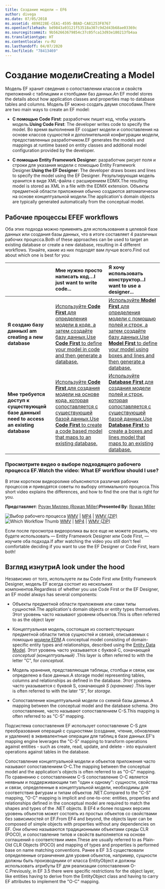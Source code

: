 ```yaml
---
title: Создание модели — EF6
author: divega
ms.date: 07/05/2018
ms.assetid: 4890228E-CEA1-4595-B8AD-CA81253F8767
ms.openlocfilehash: bd9843a93121f53518a307c9d2d43b68ae03369c
ms.sourcegitcommit: 9b562663679854c37c05fca13d93e180213fb4aa
ms.translationtype: HT
ms.contentlocale: ru-RU
ms.lasthandoff: 04/07/2020
ms.locfileid: "78413469"
---
```

# <a name="creating-a-model"></a><span data-ttu-id="a24c5-102">Создание модели</span><span class="sxs-lookup"><span data-stu-id="a24c5-102">Creating a Model</span></span>

<span data-ttu-id="a24c5-103">Модель EF хранит сведения о сопоставлении классов и свойств приложений с таблицами и столбцами баз данных.</span><span class="sxs-lookup"><span data-stu-id="a24c5-103">An EF model stores the details about how application classes and properties map to database tables and columns.</span></span> <span data-ttu-id="a24c5-104">Модель EF можно создать двумя способами.</span><span class="sxs-lookup"><span data-stu-id="a24c5-104">There are two main ways to create an EF model:</span></span>

- <span data-ttu-id="a24c5-105">**С помощью Code First**: разработчик пишет код, чтобы указать модель.</span><span class="sxs-lookup"><span data-stu-id="a24c5-105">**Using Code First**: The developer writes code to specify the model.</span></span> <span data-ttu-id="a24c5-106">Во время выполнения EF создает модели и сопоставления на основе классов сущностей и дополнительной конфигурации модели, предоставленных разработчиком.</span><span class="sxs-lookup"><span data-stu-id="a24c5-106">EF generates the models and mappings at runtime based on entity classes and additional model configuration provided by the developer.</span></span>

- <span data-ttu-id="a24c5-107">**С помощью Entity Framework Designer**: разработчик рисует поля и строки для указания модели с помощью Entity Framework Designer.</span><span class="sxs-lookup"><span data-stu-id="a24c5-107">**Using the EF Designer**: The developer draws boxes and lines to specify the model using the EF Designer.</span></span> <span data-ttu-id="a24c5-108">Результирующая модель хранится в виде XML-файла с расширением EDMX.</span><span class="sxs-lookup"><span data-stu-id="a24c5-108">The resulting model is stored as XML in a file with the EDMX extension.</span></span> <span data-ttu-id="a24c5-109">Объекты предметной области приложения обычно создаются автоматически на основе концептуальной модели.</span><span class="sxs-lookup"><span data-stu-id="a24c5-109">The application's domain objects are typically generated automatically from the conceptual model.</span></span>

## <a name="ef-workflows"></a><span data-ttu-id="a24c5-110">Рабочие процессы EF</span><span class="sxs-lookup"><span data-stu-id="a24c5-110">EF workflows</span></span>

<span data-ttu-id="a24c5-111">Оба этих подхода можно применять для использования в целевой базе данных или создания базы данных, что в итоге составляет 4 различных рабочих процесса.</span><span class="sxs-lookup"><span data-stu-id="a24c5-111">Both of these approaches can be used to target an existing database or create a new database, resulting in 4 different workflows.</span></span>
<span data-ttu-id="a24c5-112">Узнайте, какие из них подходят вам лучше всего.</span><span class="sxs-lookup"><span data-stu-id="a24c5-112">Find out about which one is best for you:</span></span>  

|                                           | <span data-ttu-id="a24c5-113">Мне нужно просто написать код…</span><span class="sxs-lookup"><span data-stu-id="a24c5-113">I just want to write code...</span></span>                                                                                                                   | <span data-ttu-id="a24c5-114">Я хочу использовать конструктор...</span><span class="sxs-lookup"><span data-stu-id="a24c5-114">I want to use a designer...</span></span>                                                                                                                        |
|:------------------------------------------|:-----------------------------------------------------------------------------------------------------------------------------------------------|:---------------------------------------------------------------------------------------------------------------------------------------------------|
| <span data-ttu-id="a24c5-115">**Я создаю базу данных**</span><span class="sxs-lookup"><span data-stu-id="a24c5-115">**I am creating a new database**</span></span>          | [<span data-ttu-id="a24c5-116">Используйте **Code First** для определения модели в коде, а затем создайте базу данных.</span><span class="sxs-lookup"><span data-stu-id="a24c5-116">Use **Code First** to define your model in code and then generate a database.</span></span>](~/ef6/modeling/code-first/workflows/new-database.md)           | [<span data-ttu-id="a24c5-117">Используйте **Model First** для определения модели с помощью полей и строк, а затем создайте базу данных.</span><span class="sxs-lookup"><span data-stu-id="a24c5-117">Use **Model First** to define your model using boxes and lines and then generate a database.</span></span>](~/ef6/modeling/designer/workflows/model-first.md)   |
| <span data-ttu-id="a24c5-118">**Мне требуется доступ к существующей базе данных**</span><span class="sxs-lookup"><span data-stu-id="a24c5-118">**I need to access an existing database**</span></span> | [<span data-ttu-id="a24c5-119">Используйте **Code First** для создания модели на основе кода, которая сопоставляется с существующей базой данных.</span><span class="sxs-lookup"><span data-stu-id="a24c5-119">Use **Code First** to create a code based model that maps to an existing database.</span></span>](~/ef6/modeling/code-first/workflows/existing-database.md) | [<span data-ttu-id="a24c5-120">Используйте **Database First** для создания модели полей и строк, которая сопоставляется с существующей базой данных.</span><span class="sxs-lookup"><span data-stu-id="a24c5-120">Use **Database First** to create a boxes and lines model that maps to an existing database.</span></span>](~/ef6/modeling/designer/workflows/database-first.md) |

### <a name="watch-the-video-what-ef-workflow-should-i-use"></a><span data-ttu-id="a24c5-121">Просмотрите видео о выборе подходящего рабочего процесса EF.</span><span class="sxs-lookup"><span data-stu-id="a24c5-121">Watch the video: What EF workflow should I use?</span></span>

<span data-ttu-id="a24c5-122">В этом коротком видеоролике объясняются различия рабочих процессов и приводятся советы по выбору оптимального процесса.</span><span class="sxs-lookup"><span data-stu-id="a24c5-122">This short video explains the differences, and how to find the one that is right for you.</span></span>

<span data-ttu-id="a24c5-123">**Представляет**: [Роуэн Миллер (Rowan Miller)](https://romiller.com/)</span><span class="sxs-lookup"><span data-stu-id="a24c5-123">**Presented By**: [Rowan Miller](https://romiller.com/)</span></span>

<span data-ttu-id="a24c5-124">![Выбор рабочего процесса](../media/whichworkflow-thumb.png) [WMV](https://download.microsoft.com/download/8/F/8/8F81F4CD-3678-4229-8D79-0C63FFA3C595/HDI_ITPro_Technet_winvideo_ChoseYourWorkflow.wmv) | [MP4](https://download.microsoft.com/download/8/F/8/8F81F4CD-3678-4229-8D79-0C63FFA3C595/HDI_ITPro_Technet_mp4video_ChoseYourWorkflow.m4v) | [WMV (ZIP)](https://download.microsoft.com/download/8/F/8/8F81F4CD-3678-4229-8D79-0C63FFA3C595/HDI_ITPro_Technet_winvideo_ChoseYourWorkflow.zip)</span><span class="sxs-lookup"><span data-stu-id="a24c5-124">![Which Workflow Thumb](../media/whichworkflow-thumb.png) [WMV](https://download.microsoft.com/download/8/F/8/8F81F4CD-3678-4229-8D79-0C63FFA3C595/HDI_ITPro_Technet_winvideo_ChoseYourWorkflow.wmv) | [MP4](https://download.microsoft.com/download/8/F/8/8F81F4CD-3678-4229-8D79-0C63FFA3C595/HDI_ITPro_Technet_mp4video_ChoseYourWorkflow.m4v) | [WMV (ZIP)](https://download.microsoft.com/download/8/F/8/8F81F4CD-3678-4229-8D79-0C63FFA3C595/HDI_ITPro_Technet_winvideo_ChoseYourWorkflow.zip)</span></span>

<span data-ttu-id="a24c5-125">Если после просмотра видеоролика вы все еще не можете решить, что будете использовать — Entity Framework Designer или Code First, — изучите оба подхода.</span><span class="sxs-lookup"><span data-stu-id="a24c5-125">If after watching the video you still don't feel comfortable deciding if you want to use the EF Designer or Code First, learn both!</span></span>

## <a name="a-look-under-the-hood"></a><span data-ttu-id="a24c5-126">Взгляд изнутри</span><span class="sxs-lookup"><span data-stu-id="a24c5-126">A look under the hood</span></span>

<span data-ttu-id="a24c5-127">Независимо от того, используете ли вы Code First или Entity Framework Designer, модель EF всегда состоит из нескольких компонентов.</span><span class="sxs-lookup"><span data-stu-id="a24c5-127">Regardless of whether you use Code First or the EF Designer, an EF model always has several components:</span></span>

- <span data-ttu-id="a24c5-128">Объекты предметной области приложения или сами типы сущностей.</span><span class="sxs-lookup"><span data-stu-id="a24c5-128">The application's domain objects or entity types themselves.</span></span> <span data-ttu-id="a24c5-129">Этот уровень часто называют уровнем объектов.</span><span class="sxs-lookup"><span data-stu-id="a24c5-129">This is often referred to as the object layer</span></span>

- <span data-ttu-id="a24c5-130">Концептуальная модель, состоящая из соответствующих предметной области типов сущностей и связей, описываемых с помощью [модели EDM](~/ef6/resources/glossary.md#entity-data-model).</span><span class="sxs-lookup"><span data-stu-id="a24c5-130">A conceptual model consisting of domain-specific entity types and relationships, described using the [Entity Data Model](~/ef6/resources/glossary.md#entity-data-model).</span></span> <span data-ttu-id="a24c5-131">Этот уровень часто указывается с буквой C, означающей _conceptual (концептуальный)_ .</span><span class="sxs-lookup"><span data-stu-id="a24c5-131">This layer is often referred to with the letter "C", for _conceptual_.</span></span>

- <span data-ttu-id="a24c5-132">Модель хранения, представляющая таблицы, столбцы и связи, как определено в базе данных.</span><span class="sxs-lookup"><span data-stu-id="a24c5-132">A storage model representing tables, columns and relationships as defined in the database.</span></span> <span data-ttu-id="a24c5-133">Этот уровень часто указывается с буквой S, означающей _S (хранение)_ .</span><span class="sxs-lookup"><span data-stu-id="a24c5-133">This layer is often referred to with the later "S", for _storage_.</span></span>  

- <span data-ttu-id="a24c5-134">Сопоставление концептуальной модели со схемой базы данных.</span><span class="sxs-lookup"><span data-stu-id="a24c5-134">A mapping between the conceptual model and the database schema.</span></span> <span data-ttu-id="a24c5-135">Это сопоставление, часто называют сопоставлением C-S.</span><span class="sxs-lookup"><span data-stu-id="a24c5-135">This mapping is often referred to as "C-S" mapping.</span></span>

<span data-ttu-id="a24c5-136">Подсистема сопоставления EF использует сопоставление C-S для преобразования операций с сущностями (создание, чтение, обновление и удаление) в эквивалентные операции для таблиц в базе данных.</span><span class="sxs-lookup"><span data-stu-id="a24c5-136">EF's mapping engine leverages the "C-S" mapping to transform operations against entities - such as create, read, update, and delete - into equivalent operations against tables in the database.</span></span>

<span data-ttu-id="a24c5-137">Сопоставление концептуальной модели и объектов приложения часто называют сопоставлением O-C.</span><span class="sxs-lookup"><span data-stu-id="a24c5-137">The mapping between the conceptual model and the application's objects is often referred to as "O-C" mapping.</span></span> <span data-ttu-id="a24c5-138">По сравнению с сопоставлением C-S сопоставление O-C является неявным и поддерживающим тип "один к одному": сущности, свойства и связи, определенные в концептуальной модели, необходимы для соответствия фигурам и типам объектов .NET.</span><span class="sxs-lookup"><span data-stu-id="a24c5-138">Compared to the "C-S" mapping, "O-C" mapping is implicit and one-to-one: entities, properties and relationships defined in the conceptual model are required to match the shapes and types of the .NET objects.</span></span> <span data-ttu-id="a24c5-139">В EF4 и более поздних версиях уровень объектов может состоять из простых объектов со свойствами без зависимостей от EF.</span><span class="sxs-lookup"><span data-stu-id="a24c5-139">From EF4 and beyond, the objects layer can be composed of simple objects with properties without any dependencies on EF.</span></span> <span data-ttu-id="a24c5-140">Они обычно называются традиционными объектами среды CLR (POCO), и сопоставление типов и свойств выполняется на основе соглашений о соответствии имен.</span><span class="sxs-lookup"><span data-stu-id="a24c5-140">These are usually referred to as Plain-Old CLR Objects (POCO) and mapping of types and properties is performed base on name matching conventions.</span></span> <span data-ttu-id="a24c5-141">Ранее в EF 3.5 существовали определенные ограничения для уровня объектов, например, сущности должны быть производными от класса EntityObject и должны использовать атрибуты EF для реализации сопоставления O-C.</span><span class="sxs-lookup"><span data-stu-id="a24c5-141">Previously, in EF 3.5 there were specific restrictions for the object layer, like entities having to derive from the EntityObject class and having to carry EF attributes to implement the "O-C" mapping.</span></span>
